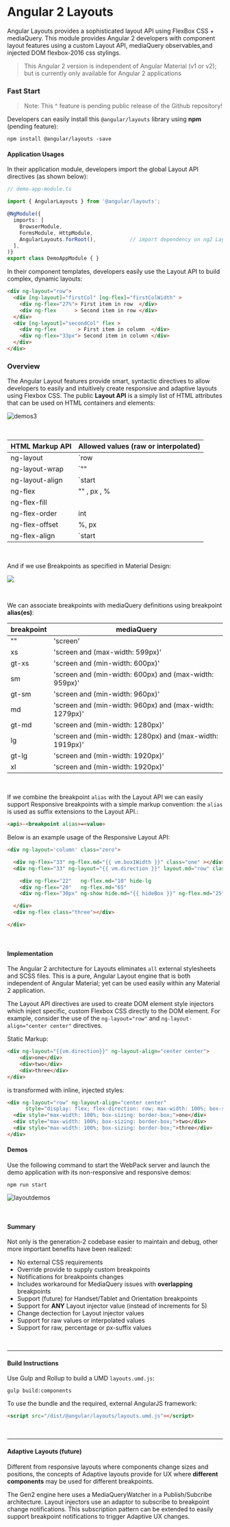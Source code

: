 # Angular 2 Layouts

Angular Layouts provides a sophisticated layout API using FlexBox CSS + mediaQuery. This module provides Angular 2 developers with component layout features using a custom Layout API, mediaQuery observables,and injected DOM flexbox-2016 css stylings. 

> This Angular 2 version is independent of Angular Material (v1 or v2); but is currently only available for Angular 2 applications


### Fast Start

> Note: This ^ feature is pending public release of the Github repository!

Developers can easily install this `@angular/layouts` library using **npm** (pending feature):

```console
npm install @angular/layouts -save
```


#### Application Usages
In their application module, developers import the global Layout API directives (as shown below): 

```ts
// demo-app-module.ts

import { AngularLayouts } from '@angular/layouts';

@NgModule({
  imports: [
    BrowserModule,
    FormsModule, HttpModule, 
    AngularLayouts.forRoot(),           // import dependency on ng2 Layouts
  ], 
)}
export class DemoAppModule { }
```

In their component templates, developers easily use the Layout API to build
complex, dynamic layouts:

```html
<div ng-layout="row">
  <div [ng-layout]="firstCol" [ng-flex]="firstColWidth" >
    <div ng-flex="27%"> First item in row  </div>
    <div ng-flex      > Second item in row </div>
  </div>
  <div [ng-layout]="secondCol" flex >
    <div ng-flex       > First item in column  </div>
    <div ng-flex="33px"> Second item in column </div>
  </div>
</div>
``` 


### Overview

The Angular Layout features provide smart, syntactic directives to allow developers to easily and intuitively create 
responsive and adaptive layouts using Flexbox CSS. The public **Layout API** is a simply list of HTML attributes that can be used on HTML containers and elements:

![demos3](https://cloud.githubusercontent.com/assets/210413/11566167/e074446c-99a6-11e5-8b69-4e84ed0a1dde.jpg)

<br/>

| HTML Markup API | Allowed values (raw or interpolated) |
|-----------------|----------------------------------------------------------------------------|
|  ng-layout         | `row | column | row-reverse | column-reverse`                                                          |                  
|  ng-layout-wrap    | `"" | wrap | none | nowrap | reverse`                                     |                   
|  ng-layout-align   | `start|center|end|space-around|space-between` `start|center|end|stretch`|                   
|  ng-flex           | "" , px , %                                                              |              
|  ng-flex-fill      |                                                                            |
|  ng-flex-order     | int                                                                        |                       
|  ng-flex-offset    | %, px                                                                         |     
|  ng-flex-align     | `start|baseline|center|end` |                   

<br/>


And if we use Breakpoints as specified in Material Design:

![](http://material-design.storage.googleapis.com/publish/material_v_4/material_ext_publish/0B8olV15J7abPSGFxemFiQVRtb1k/layout_adaptive_breakpoints_01.png)

<br/>

We can associate breakpoints with mediaQuery definitions using breakpoint **alias(es)**:

| breakpoint | mediaQuery |
|--------|--------|
| ""    | 'screen'                                                |
| xs    | 'screen and (max-width: 599px)'                         |
| gt-xs | 'screen and (min-width: 600px)'                         |
| sm    | 'screen and (min-width: 600px) and (max-width: 959px)'  |
| gt-sm | 'screen and (min-width: 960px)'                         |
| md    | 'screen and (min-width: 960px) and (max-width: 1279px)' |
| gt-md | 'screen and (min-width: 1280px)'                        |
| lg    | 'screen and (min-width: 1280px) and (max-width: 1919px)'|
| gt-lg | 'screen and (min-width: 1920px)'                        |
| xl    | 'screen and (min-width: 1920px)'                        |
<br/>

If we combine the breakpoint `alias` with the Layout API we can easily support Responsive breakpoints with a simple markup convention: the `alias` is used as suffix extensions to the Layout API.:

```html
<api>-<breakpoint alias>=<value>
```

Below is an example usage of the Responsive Layout API:

```html
<div ng-layout='column' class="zero">

  <div ng-flex="33" ng-flex.md="{{ vm.box1Width }}" class="one" ></div>
  <div ng-flex="33" ng-layout="{{ vm.direction }}" layout.md="row" class="two">

    <div ng-flex="22"   ng-flex.md="10" hide-lg                         class="two_one"></div>
    <div ng-flex="20"   ng-flex.md="65"                                 class="two_two"></div>
    <div ng-flex="30px" ng-show hide.md="{{ hideBox }}" ng-flex.md="25" class="two_three"></div>

  </div>
  <div ng-flex class="three"></div>

</div>
```

<br/>

#### Implementation

The Angular 2 architecture for Layouts eliminates `all` external stylesheets and SCSS files. This is a pure, Angular Layout engine that is both independent of Angular Material; yet can be used easily within any Material 2 application.

The Layout API directives are used to create DOM element style injectors which inject specific, custom Flexbox CSS directly to the DOM element. For example, consider the use of the `ng-layout="row"` and `ng-layout-align="center center"` directives.

Static Markup:

```html
<div ng-layout="{{vm.direction}}" ng-layout-align="center center">
	<div>one</div>
	<div>two</div>
	<div>three</div>
</div>
```

is transformed with inline, injected styles:

```html
<div ng-layout="row" ng-layout-align="center center"
      style="display: flex; flex-direction: row; max-width: 100%; box-sizing: border-box; justify-content: center; align-content: center; align-items: center;">
  <div style="max-width: 100%; box-sizing: border-box;">one</div>
  <div style="max-width: 100%; box-sizing: border-box;">two</div>
  <div style="max-width: 100%; box-sizing: border-box;">three</div>
</div>
```

#### Demos

Use the following command to start the WebPack server and launch the demo application with its non-responsive and responsive demos:

```
npm run start	
```

![layoutdemos](https://cloud.githubusercontent.com/assets/210413/19868966/511c8eea-9f78-11e6-9692-7a23f399b502.jpg)

<br/>


#### Summary

Not only is the generation-2 codebase easier to maintain and debug, other more important benefits have been realized:

*  No external CSS requirements
*  Override provide to supply custom breakpoints
*  Notifications for breakpoints changes
  *  Includes workaround for MediaQuery issues with **overlapping** breakpoints
*  Support (future) for Handset/Tablet and Orientation breakpoints
*  Support for **ANY** Layout injector value (instead of increments for 5)
*  Change dectection for Layout injector values
*  Support for raw values or interpolated values
*  Support for raw, percentage or px-suffix values

<br/>

---

#### Build Instructions


Use Gulp and Rollup to build a UMD `layouts.umd.js`:

```console
gulp build:components
```

To use the bundle and the required, external AngularJS framework:

```html
<script src="/dist/@angular/layouts/layouts.umd.js"></script>


```

<br/>

----

#### Adaptive Layouts (future)

Different from responsive layouts where components change sizes and positions, the concepts of Adaptive layouts provide for UX where  **different components** may be used for different breakpoints. 

The Gen2 engine here uses a MediaQueryWatcher in a Publish/Subcribe architecture. Layout injectors use an adaptor to subscribe to breakpoint change notifications. This subscription pattern can be extended to easily support breakpoint notifications to trigger Adaptive UX changes.


